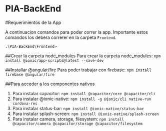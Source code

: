 # PIA-BackEnd

#Requerimientos de la App

A continuacion comandos para poder correr la app. Importante estos comandos los debera correrer en la carpeta `Frontend`.

`.\PIA-BackEnd\Frontend>`

##Crear la carpeta node_modules 
Para crear la carpeta node_modules: `npm install @ionic/app-scripts@latest --save-dev` 

##Installar @angular/fire
Para poder trabajar con firebase: `npm install firebase @angular/fire`
 
 ##Para acceder a los componentes nativos
1. Para instalar capacitor: `npm install @capacitor/core @capacitor/cli` 
2. Para instalar @ionic-native: `npm install -g @ionic/cli native-run cordova-res`
3. Para instalar status-bar: `npm install @ionic-native/status-bar`
4. Para instalar splash-screen: `npm install @ionic-native/splash-screen`
5. Para instalar camera, storage, filesystem: `npm install @capacitor/camera @capacitor/storage @capacitor/filesystem`

